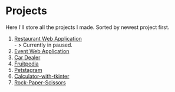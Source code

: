 # Projects
Here I'll store all the projects I made.
Sorted by newest project first.

1. [Restaurant Web Application](https://github.com/vKochanov78/RestaurantWebApp) <br /> - > Currently in paused.
2. [Event Web Application](https://github.com/vKochanov78/EventApp) <br />
3. [Car Dealer](https://github.com/vKochanov78/Car-Dealer-Website) <br />
4. [Fruitpedia](https://github.com/vKochanov78/FruitpediaWebApp) <br />
5. [Petstagram](https://github.com/vKochanov78/Petstagram) <br />
6. [Calculator-with-tkinter](https://github.com/vKochanov78/Simple_Calculator-with-tkinter) <br />
7. [Rock-Paper-Scissors](https://github.com/vKochanov78/Rock-Paper-Scissors_simple_project) <br />
